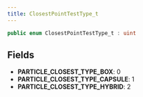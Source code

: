 ```yaml
---
title: ClosestPointTestType_t
---
```


```csharp
public enum ClosestPointTestType_t : uint
```

## Fields

- **PARTICLE_CLOSEST_TYPE_BOX**: 0
- **PARTICLE_CLOSEST_TYPE_CAPSULE**: 1
- **PARTICLE_CLOSEST_TYPE_HYBRID**: 2

